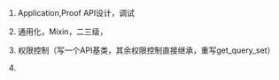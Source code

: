 1. Application,Proof API设计，调试
2. 通用化，Mixin，二三级，
3. 权限控制（写一个API基类，其余权限控制直接继承，重写get_query_set）
   
4. 